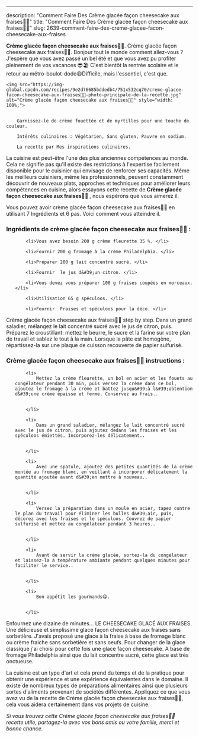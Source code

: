 ---
description: "Comment Faire Des Crème glacée façon cheesecake aux fraises🍓🍨"
title: "Comment Faire Des Crème glacée façon cheesecake aux fraises🍓🍨"
slug: 2639-comment-faire-des-creme-glacee-facon-cheesecake-aux-fraises

<p>
	<strong>Crème glacée façon cheesecake aux fraises🍓🍨</strong>. 
	Crème glacée façon cheesecake aux fraises🍓🍨. Bonjour tout le monde comment allez-vous ? J&#39;espère que vous avez passé un bel été et que vous avez pu profiter pleinement de vos vacances 😎🏖 C&#39;est bientôt la rentrée scolaire et le retour au métro-boulot-dodo😩Difficile, mais l&#39;essentiel, c&#39;est que.
</p>
<p>
	
	<img src="https://img-global.cpcdn.com/recipes/9e2d76685bddedb4/751x532cq70/creme-glacee-facon-cheesecake-aux-fraises🍓🍨-photo-principale-de-la-recette.jpg" alt="Crème glacée façon cheesecake aux fraises🍓🍨" style="width: 100%;">
	
	
		Garnissez-le de crème fouettée et de myrtilles pour une touche de couleur.
	
		Intérêts culinaires : Végétarien, Sans gluten, Pauvre en sodium.
	
		La recette par Mes inspirations culinaires.
	
</p>

La cuisine est peut-être l'une des plus anciennes compétences au monde. Cela ne signifie pas qu'il existe des restrictions à l'expertise facilement disponible pour le cuisinier qui envisage de renforcer ses capacités. Même les meilleurs cuisiniers, même les professionnels, peuvent constamment découvrir de nouveaux plats, approches et techniques pour améliorer leurs compétences en cuisine, alors essayons cette recette de <strong> Crème glacée façon cheesecake aux fraises🍓🍨 </strong>, nous espérons que vous aimerez il.

<!--inarticleads1-->

Vous pouvez avoir crème glacée façon cheesecake aux fraises🍓🍨 en utilisant 7 Ingrédients et 6 pas. Voici comment vous atteindre il.

<h3>Ingrédients de crème glacée façon cheesecake aux fraises🍓🍨 :</h3>

<ol>
	
		<li>Vous avez besoin 200 g crème fleurette 35 %. </li>
	
		<li>Fournir 200 g fromage à la crème Philadelphia. </li>
	
		<li>Préparer 200 g lait concentré sucré. </li>
	
		<li>Fournir  le jus d&#39;un citron. </li>
	
		<li>Vous devez vous préparer 100 g fraises coupées en morceaux. </li>
	
		<li>Utilisation 65 g spéculoos. </li>
	
		<li>Fournir  Fraises et spéculoos pour la déco. </li>
	
</ol>

Crème glacée façon cheesecake aux fraises🍓🍨 step by step. Dans un grand saladier, mélangez le lait concentré sucré avec le jus de citron, puis. Préparez le croustillant: mettez le beurre, le sucre et la farine sur votre plan de travail et sablez le tout à la main. Lorsque la pâte est homogène, répartissez-la sur une plaque de cuisson recouverte de papier sulfurisé. 

<!--inarticleads2-->

<h3>Crème glacée façon cheesecake aux fraises🍓🍨 instructions :</h3>

<ol>
	
		<li>
			Mettez la crème fleurette, un bol en acier et les fouets au congélateur pendant 30 min, puis versez la crème dans ce bol, ajoutez le fromage à la crème et battez jusqu&#39;à l&#39;obtention d&#39;une crème épaisse et ferme. Conservez au frais..
			
			
		</li>
	
		<li>
			Dans un grand saladier, mélangez le lait concentré sucré avec le jus de citron, puis ajoutez dedans les fraises et les spéculoos émiettés. Incorporez-les délicatement..
			
			
		</li>
	
		<li>
			Avec une spatule, ajoutez des petites quantités de la crème montée au fromage blanc, en veillant à incorporer délicatement la quantité ajoutée avant d&#39;en mettre à nouveau..
			
			
		</li>
	
		<li>
			Versez la préparation dans un moule en acier, tapez contre le plan du travail pour éliminer les bulles d&#39;air, puis, décorez avec les fraises et le spéculoos. Couvrez de papier sulfurisé et mettez au congélateur pendant 3 heures..
			
			
		</li>
	
		<li>
			Avant de servir la crème glacée, sortez-la du congélateur et laissez-la à température ambiante pendant quelques minutes pour faciliter le service..
			
			
		</li>
	
		<li>
			Bon appétit les gourmands😋.
			
			
		</li>
	
</ol>

Enfournez une dizaine de minutes… LE CHEESECAKE GLACÉ AUX FRAISES. Une délicieuse et simplissime glace façon cheesecake aux fraises sans sorbetière. J&#39;avais proposé une glace à la fraise à base de fromage blanc ou crème fraiche sans sorbetière et sans oeufs. Pour changer de la glace classique j&#39;ai choisi pour cette fois une glace façon cheesecake. A base de fromage Philadelphia ainsi que du lait concentre sucré, cette glace est très onctueuse. 

<!--inarticleads1-->

<p>
La cuisine est un type d'art et cela prend du temps et de la pratique pour obtenir une expérience et une expérience équivalentes dans le domaine. Il existe de nombreux types de préparations alimentaires ainsi que plusieurs sortes d'aliments provenant de sociétés différentes. Appliquez ce que vous avez vu de la recette de Crème glacée façon cheesecake aux fraises🍓🍨, cela vous aidera certainement dans vos projets de cuisine.
</p>

<p>
<i>Si vous trouvez cette Crème glacée façon cheesecake aux fraises🍓🍨 recette utile, partagez-la avec vos bons amis ou votre famille, merci et bonne chance.</i>
</p>
